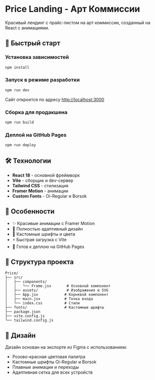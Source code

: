 # Price Landing - Арт Коммиссии

Красивый лендинг с прайс-листом на арт коммиссии, созданный на React с анимациями.

## 🚀 Быстрый старт

### Установка зависимостей
```bash
npm install
```

### Запуск в режиме разработки
```bash
npm run dev
```

Сайт откроется по адресу [http://localhost:3000](http://localhost:3000)

### Сборка для продакшена
```bash
npm run build
```

### Деплой на GitHub Pages
```bash
npm run deploy
```

## 🛠 Технологии

- **React 18** - основной фреймворк
- **Vite** - сборщик и dev-сервер
- **Tailwind CSS** - стилизация
- **Framer Motion** - анимации
- **Custom Fonts** - Oi-Regular и Borsok

## 📱 Особенности

- ✨ Красивые анимации с Framer Motion
- 📱 Полностью адаптивный дизайн
- 🎨 Кастомные шрифты и цвета
- ⚡ Быстрая загрузка с Vite
- 🚀 Готов к деплою на GitHub Pages

## 📂 Структура проекта

```
Price/
├── src/
│   ├── components/
│   │   └── Frame.jsx       # Основной компонент
│   ├── assets/             # Изображения и SVG
│   ├── App.jsx            # Корневой компонент
│   ├── main.jsx           # Точка входа
│   └── index.css          # Стили
├── fonts/                 # Кастомные шрифты
├── package.json
├── vite.config.js
└── tailwind.config.js
```

## 🎨 Дизайн

Дизайн основан на экспорте из Figma с использованием:
- Розово-красная цветовая палитра
- Кастомные шрифты Oi-Regular и Borsok
- Плавные анимации и переходы
- Адаптивная сетка для всех устройств 